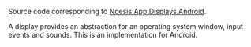 Source code corresponding to [Noesis.App.Displays.Android](https://www.nuget.org/packages/Noesis.App.Displays.Android).

A display provides an abstraction for an operating system window, input events and sounds. This is an implementation for Android.
